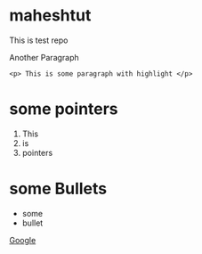 # maheshtut
This is test repo

Another Paragraph

```
<p> This is some paragraph with highlight </p>
```

some pointers
=============
1. This
2. is
3. pointers

some Bullets
============
* some
* bullet

[Google](http://www.google.com)
